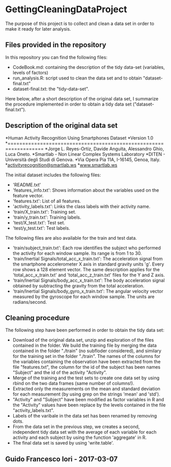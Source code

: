 # GettingCleaningDataProject

The purpose of this project is to collect and clean a data set in order to make it ready for later analysis.

## Files provided in the repository
In this repository you can find the following files:
* CodeBook.md: containing the description of the tidy data-set (variables, levels of factors)
* run_analysis.R: script used to clean the data set and to obtain "dataset-final.txt"
* dataset-final.txt: the "tidy-data-set".

Here below, after a short description of the original data set, I summarize the procedure implemented in order to obtain a tidy data set ("dataset-final.txt").

## Description of the original data set

*Human Activity Recognition Using Smartphones Dataset
*Version 1.0
*==================================================================
*Jorge L. Reyes-Ortiz, Davide Anguita, Alessandro Ghio, Luca Oneto.
*Smartlab - Non Linear Complex Systems Laboratory
*DITEN - Università degli Studi di Genova.
*Via Opera Pia 11A, I-16145, Genoa, Italy.
*activityrecognition@smartlab.ws
*www.smartlab.ws


The initial dataset includes the following files:

* 'README.txt'
* 'features_info.txt': Shows information about the variables used on the feature vector.
* 'features.txt': List of all features.
* 'activity_labels.txt': Links the class labels with their activity name.
* 'train/X_train.txt': Training set.
* 'train/y_train.txt': Training labels.
* 'test/X_test.txt': Test set.
* 'test/y_test.txt': Test labels.

The following files are also available for the train and test data. 

* 'train/subject_train.txt': Each row identifies the subject who performed the activity for each window sample. Its range is from 1 to 30. 
* 'train/Inertial Signals/total_acc_x_train.txt': The acceleration signal from the smartphone accelerometer X axis in standard gravity units 'g'. Every row shows a 128 element vector. The same description applies for the 'total_acc_x_train.txt' and 'total_acc_z_train.txt' files for the Y and Z axis. 
* 'train/Inertial Signals/body_acc_x_train.txt': The body acceleration signal obtained by subtracting the gravity from the total acceleration. 
* 'train/Inertial Signals/body_gyro_x_train.txt': The angular velocity vector measured by the gyroscope for each window sample. The units are radians/second. 


## Cleaning procedure

The following step have been performed in order to obtain the tidy data set:
* Download of the original data.set, unzip and exploration of the files contained in the folder. We build the training file by merging the data contained in the folder "./train" (no subfloder considered), and similary for the training set in the folder "./train". 
The names of the columns for the variables containing the observation have been extracted from the file "features.txt", the column for the id of the subject has been names "Subject" and the id of the activity "Activity".
* Merge of the training and the test sets to create one data set by using rbind on the two data frames (same number of columns!).
* Extracted only the measurements on the mean and standard deviation for each measurement (by using grep on the strings 'mean' and 'std').
* "Activity" and "Subject" have been modified as factor variables in R and the "Activity" values have been replace by the levels contained in the file "activity_labels.txt".
* Labels of the varibale in the data set has been renamed by removing dots.
* From the data set in the previous step, we creates a second, independent tidy data set with the average of each variable for each activity and each subject by using the function 'aggregate' in R.
* The final data set is saved by using 'write.table'.

## Guido Francesco Iori - 2017-03-07 